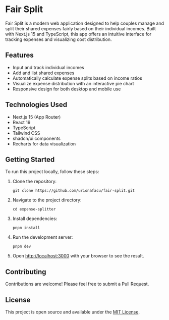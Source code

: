 # Fair Split

Fair Split is a modern web application designed to help couples manage and split their shared expenses fairly based on their individual incomes. Built with Next.js 15 and TypeScript, this app offers an intuitive interface for tracking expenses and visualizing cost distribution.

## Features

- Input and track individual incomes
- Add and list shared expenses
- Automatically calculate expense splits based on income ratios
- Visualize expense distribution with an interactive pie chart
- Responsive design for both desktop and mobile use

## Technologies Used

- Next.js 15 (App Router)
- React 19
- TypeScript
- Tailwind CSS
- shadcn/ui components
- Recharts for data visualization

## Getting Started

To run this project locally, follow these steps:

1. Clone the repository:
   ```
   git clone https://github.com/urionafacu/fair-split.git
   ```

2. Navigate to the project directory:
   ```
   cd expense-splitter
   ```

3. Install dependencies:
   ```
   pnpm install
   ```

4. Run the development server:
   ```
   pnpm dev
   ```

5. Open [http://localhost:3000](http://localhost:3000) with your browser to see the result.

## Contributing

Contributions are welcome! Please feel free to submit a Pull Request.

## License

This project is open source and available under the [MIT License](LICENSE).